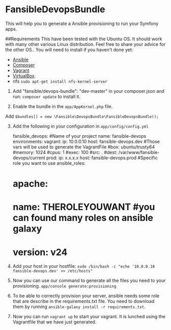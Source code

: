 # FansibleDevopsBundle

This will help you to generate a Ansible provisioning to run your Symfony apps.

##Requirements
This have been tested with the Ubuntu OS. It should work with many other various Linux distribution. Feel free to share your advice for the other OS..
You will need to install if you haven't done yet:

* [Ansible](http://docs.ansible.com/intro_installation.html)
* [Composer](https://getcomposer.org/download/)
* [Vagrant](http://www.vagrantup.com/downloads.html)
* [VirtualBox](https://www.virtualbox.org/wiki/Downloads).
* nfs `sudo apt-get install nfs-kernel-server`

1) Add "fansible/devops-bundle": "dev-master" in your composer.json and run: `composer update` to install it.

2) Enable the bundle in the `app/AppKernel.php` file.

Add `$bundles[] = new \Fansible\DevopsBundle\FansibleDevopsBundle();`

3) Add the following in your configuration in `app/config/config.yml`

    fansible_devops:
      #Name of your project
      name: fansible-devops
      environments:
        vagrant:
          ip: 10.0.0.10
          host: fansible-devops.dev
          #Those vars will be used to generate the VagrantFile
          #box: ubuntu/trusty64
          #memory: 1024
          #cpus: 1
          #exec: 100
          #src: .
          #dest: /var/www/fansible-devops/current
        prod:
          ip: x.x.x.x
          host: fansible-devops.prod
      #Specific role you want to use
      ansible_roles:
    #      apache:
    #        name: THEROLEYOUWANT #you can found many roles on ansible galaxy
    #        version: v24

4) Add your host in your hostfile: `sudo /bin/bash -c "echo '10.0.0.10  fansible-devops.dev' >> /etc/hosts"`

5) Now you can use our command to generate all the files you need to your provisioning.
`app/console generate:provisioning`

6) To be able to correctly provision your server, ansible needs some role that are describe in the requirements.txt file.
You need to download them by running
`ansible-galaxy install -r requirements.txt`.

7) Now you can run `vagrant up` to start your vagrant. It is lunched using the Vagrantfile that we have just generated.
